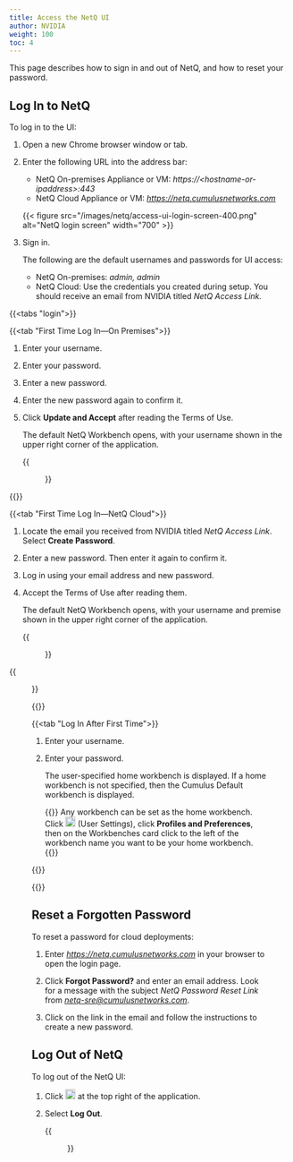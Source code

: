 ```yaml
---
title: Access the NetQ UI
author: NVIDIA
weight: 100
toc: 4
---
```

This page describes how to sign in and out of NetQ, and how to reset your password.

## Log In to NetQ

To log in to the UI:

<!-- vale off -->
1. Open a new Chrome browser window or tab.
2. Enter the following URL into the address bar:  
    - NetQ On-premises Appliance or VM: *https://\<hostname-or-ipaddress\>:443*  
    - NetQ Cloud Appliance or VM: *https://netq.cumulusnetworks.com*

    {{< figure src="/images/netq/access-ui-login-screen-400.png" alt="NetQ login screen" width="700" >}}

3. Sign in.

    The following are the default usernames and passwords for UI access:  
    - NetQ On-premises: *admin, admin*
    - NetQ Cloud: Use the credentials you created during setup. You should receive an email from NVIDIA titled *NetQ Access Link.*
<!-- vale on -->

{{<tabs "login">}}

{{<tab "First Time Log In—On Premises">}}

1. Enter your username.

2. Enter your password.

3. Enter a new password.

4. Enter the new password again to confirm it.

5. Click **Update and Accept** after reading the Terms of Use.

    The default NetQ Workbench opens, with your username shown in the upper right corner of the application.

    {{<figure src="/images/netq/access-ui-cumulus-wb-400.png" alt="" width="700">}}

{{</tab>}}

{{<tab "First Time Log In—NetQ Cloud">}}

1. Locate the email you received from NVIDIA titled *NetQ Access Link*. Select **Create Password**.

2. Enter a new password. Then enter it again to confirm it.

4. Log in using your email address and new password.

5. Accept the Terms of Use after reading them.

    The default NetQ Workbench opens, with your username and premise shown in the upper right corner of the application.

    {{<figure src="/images/netq/new-premise-username.png" alt="username and premises information in the UI header" width="300">}}

{{<figure src="/images/netq/activation-wizard-key.png" width="1000">}}

{{</tab>}}

{{<tab "Log In After First Time">}}

1. Enter your username.

2. Enter your password.

    The user-specified home workbench is displayed. If a home workbench is not specified, then the Cumulus Default workbench is displayed.

    {{<notice tip>}}
Any workbench can be set as the home workbench. Click <img src="https://icons.cumulusnetworks.com/17-Users/19-Natural-Close%20Up-Single%20User-Man/single-man-circle.svg" height="18" width="18"/> (User Settings), click <strong>Profiles and Preferences</strong>, then on the Workbenches card click to the left of the workbench name you want to be your home workbench.
    {{</notice>}}

{{</tab>}}

{{</tabs>}}

## Reset a Forgotten Password

To reset a password for cloud deployments:

1. Enter *https://netq.cumulusnetworks.com* in your browser to open the login page.

2. Click **Forgot Password?** and enter an email address. Look for a message with the subject *NetQ Password Reset Link* from *netq-sre@cumulusnetworks.com*.  

3. Click on the link in the email and follow the instructions to create a new password. 

## Log Out of NetQ

To log out of the NetQ UI:

1. Click <img src="https://icons.cumulusnetworks.com/17-Users/19-Natural-Close%20Up-Single%20User-Man/single-man-circle.svg" height="18" width="18"/> at the top right of the application.

2. Select **Log Out**.  

    {{<figure src="/images/netq/access-ui-logout-230.png" width="150">}}
